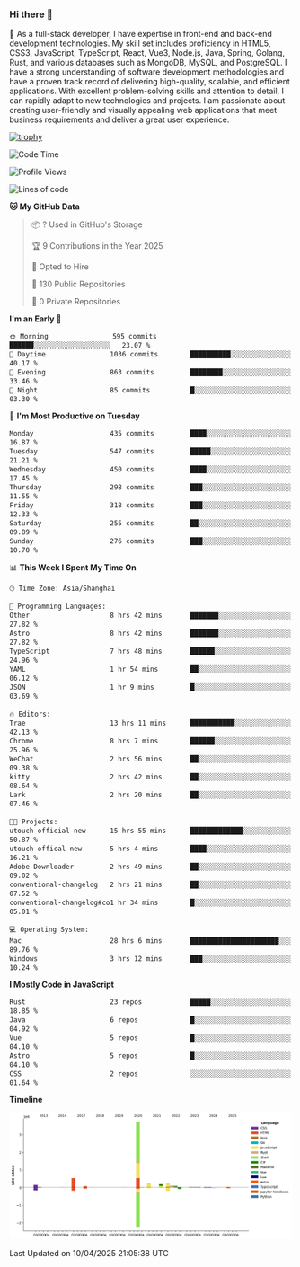 ### Hi there 👋

🌱 As a full-stack developer, I have expertise in front-end and back-end development technologies. My skill set includes proficiency in HTML5, CSS3, JavaScript, TypeScript, React, Vue3, Node.js, Java, Spring, Golang, Rust, and various databases such as MongoDB, MySQL, and PostgreSQL. I have a strong understanding of software development methodologies and have a proven track record of delivering high-quality, scalable, and efficient applications. With excellent problem-solving skills and attention to detail, I can rapidly adapt to new technologies and projects. I am passionate about creating user-friendly and visually appealing web applications that meet business requirements and deliver a great user experience.

[![trophy](https://github-profile-trophy.vercel.app/?username=elton&rank=SECRET,SSS,SS,S,AAA,AA,A&theme=onedark&no-frame=true&margin-w=10)](https://github.com/ryo-ma/github-profile-trophy)

<!--START_SECTION:waka-->
![Code Time](http://img.shields.io/badge/Code%20Time-1%2C505%20hrs%208%20mins-blue)

![Profile Views](http://img.shields.io/badge/Profile%20Views-0-blue)

![Lines of code](https://img.shields.io/badge/From%20Hello%20World%20I%27ve%20Written-5.6%20million%20lines%20of%20code-blue)

**🐱 My GitHub Data** 

> 📦 ? Used in GitHub's Storage 
 > 
> 🏆 9 Contributions in the Year 2025
 > 
> 💼 Opted to Hire
 > 
> 📜 130 Public Repositories 
 > 
> 🔑 0 Private Repositories 
 > 
**I'm an Early 🐤** 

```text
🌞 Morning                595 commits         ██████░░░░░░░░░░░░░░░░░░░   23.07 % 
🌆 Daytime                1036 commits        ██████████░░░░░░░░░░░░░░░   40.17 % 
🌃 Evening                863 commits         ████████░░░░░░░░░░░░░░░░░   33.46 % 
🌙 Night                  85 commits          █░░░░░░░░░░░░░░░░░░░░░░░░   03.30 % 
```
📅 **I'm Most Productive on Tuesday** 

```text
Monday                   435 commits         ████░░░░░░░░░░░░░░░░░░░░░   16.87 % 
Tuesday                  547 commits         █████░░░░░░░░░░░░░░░░░░░░   21.21 % 
Wednesday                450 commits         ████░░░░░░░░░░░░░░░░░░░░░   17.45 % 
Thursday                 298 commits         ███░░░░░░░░░░░░░░░░░░░░░░   11.55 % 
Friday                   318 commits         ███░░░░░░░░░░░░░░░░░░░░░░   12.33 % 
Saturday                 255 commits         ██░░░░░░░░░░░░░░░░░░░░░░░   09.89 % 
Sunday                   276 commits         ███░░░░░░░░░░░░░░░░░░░░░░   10.70 % 
```


📊 **This Week I Spent My Time On** 

```text
🕑︎ Time Zone: Asia/Shanghai

💬 Programming Languages: 
Other                    8 hrs 42 mins       ███████░░░░░░░░░░░░░░░░░░   27.82 % 
Astro                    8 hrs 42 mins       ███████░░░░░░░░░░░░░░░░░░   27.82 % 
TypeScript               7 hrs 48 mins       ██████░░░░░░░░░░░░░░░░░░░   24.96 % 
YAML                     1 hr 54 mins        ██░░░░░░░░░░░░░░░░░░░░░░░   06.12 % 
JSON                     1 hr 9 mins         █░░░░░░░░░░░░░░░░░░░░░░░░   03.69 % 

🔥 Editors: 
Trae                     13 hrs 11 mins      ███████████░░░░░░░░░░░░░░   42.13 % 
Chrome                   8 hrs 7 mins        ██████░░░░░░░░░░░░░░░░░░░   25.96 % 
WeChat                   2 hrs 56 mins       ██░░░░░░░░░░░░░░░░░░░░░░░   09.38 % 
kitty                    2 hrs 42 mins       ██░░░░░░░░░░░░░░░░░░░░░░░   08.64 % 
Lark                     2 hrs 20 mins       ██░░░░░░░░░░░░░░░░░░░░░░░   07.46 % 

🐱‍💻 Projects: 
utouch-official-new      15 hrs 55 mins      █████████████░░░░░░░░░░░░   50.87 % 
utouch-offical-new       5 hrs 4 mins        ████░░░░░░░░░░░░░░░░░░░░░   16.21 % 
Adobe-Downloader         2 hrs 49 mins       ██░░░░░░░░░░░░░░░░░░░░░░░   09.02 % 
conventional-changelog   2 hrs 21 mins       ██░░░░░░░░░░░░░░░░░░░░░░░   07.52 % 
conventional-changelog#co1 hr 34 mins        █░░░░░░░░░░░░░░░░░░░░░░░░   05.01 % 

💻 Operating System: 
Mac                      28 hrs 6 mins       ██████████████████████░░░   89.76 % 
Windows                  3 hrs 12 mins       ███░░░░░░░░░░░░░░░░░░░░░░   10.24 % 
```

**I Mostly Code in JavaScript** 

```text
Rust                     23 repos            █████░░░░░░░░░░░░░░░░░░░░   18.85 % 
Java                     6 repos             █░░░░░░░░░░░░░░░░░░░░░░░░   04.92 % 
Vue                      5 repos             █░░░░░░░░░░░░░░░░░░░░░░░░   04.10 % 
Astro                    5 repos             █░░░░░░░░░░░░░░░░░░░░░░░░   04.10 % 
CSS                      2 repos             ░░░░░░░░░░░░░░░░░░░░░░░░░   01.64 % 
```



**Timeline**

![Lines of Code chart](https://raw.githubusercontent.com/elton/elton/main/assets/bar_graph.png)


 Last Updated on 10/04/2025 21:05:38 UTC
<!--END_SECTION:waka-->

<!--
**elton/elton** is a ✨ _special_ ✨ repository because its `README.md` (this file) appears on your GitHub profile.

Here are some ideas to get you started:

- 🔭 I’m currently working on ...
- 🌱 I’m currently learning ...
- 👯 I’m looking to collaborate on ...
- 🤔 I’m looking for help with ...
- 💬 Ask me about ...
- 📫 How to reach me: ...
- 😄 Pronouns: ...
- ⚡ Fun fact: ...
-->
